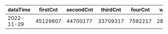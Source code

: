 |dataTime|firstCnt|secondCnt|thirdCnt|fourCnt|winCnt|vrate|wrate|
|-|-|-|-|-|-|-|-|
|2022-11-29|45129807|44700177|33709317|7592217|2832793|87.1%|5.5%|